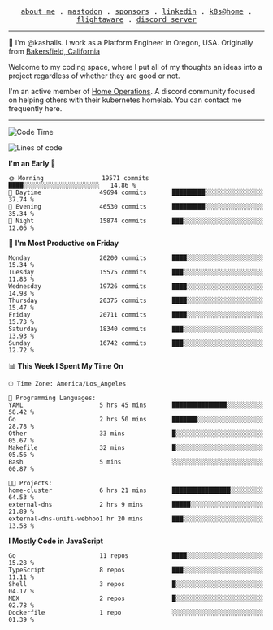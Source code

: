 <p align="center">
  <samp>
    <a href="https://jordanjones.org/">about me</a> .
    <a rel="me" href="https://mastodon.social/@kashall">mastodon</a> .
    <a href="https://github.com/sponsors/kashalls">sponsors</a> .
    <a href="https://linkedin.com/in/jordpjones">linkedin</a> .
    <a href="https://github.com/kashalls/home-cluster">k8s@home</a> .
    <a href="https://flightaware.com/adsb/stats/user/kashalls">flightaware</a> .
    <a href="https://discord.gg/V2WrCfqba9">discord server</a>
  </samp>
</p>

----------------------------------------------------------------

:wave: I'm @kashalls. I work as a Platform Engineer in Oregon, USA. Originally from [Bakersfield, California](https://maps.app.goo.gl/QQMtywTWghpXB6Tu6)

Welcome to my coding space, where I put all of my thoughts an ideas into a project regardless of whether they are good or not.

I'm an active member of [Home Operations](https://discord.gg/home-operations). A discord community focused on helping others with their kubernetes homelab. You can contact me frequently here.

----------------------------------------------------------------
<!--START_SECTION:waka-->
![Code Time](http://img.shields.io/badge/Code%20Time-2%2C403%20hrs%2026%20mins-blue)

![Lines of code](https://img.shields.io/badge/From%20Hello%20World%20I%27ve%20Written-14.7%20million%20lines%20of%20code-blue)

**I'm an Early 🐤** 

```text
🌞 Morning                19571 commits       ████░░░░░░░░░░░░░░░░░░░░░   14.86 % 
🌆 Daytime                49694 commits       █████████░░░░░░░░░░░░░░░░   37.74 % 
🌃 Evening                46530 commits       █████████░░░░░░░░░░░░░░░░   35.34 % 
🌙 Night                  15874 commits       ███░░░░░░░░░░░░░░░░░░░░░░   12.06 % 
```
📅 **I'm Most Productive on Friday** 

```text
Monday                   20200 commits       ████░░░░░░░░░░░░░░░░░░░░░   15.34 % 
Tuesday                  15575 commits       ███░░░░░░░░░░░░░░░░░░░░░░   11.83 % 
Wednesday                19726 commits       ████░░░░░░░░░░░░░░░░░░░░░   14.98 % 
Thursday                 20375 commits       ████░░░░░░░░░░░░░░░░░░░░░   15.47 % 
Friday                   20711 commits       ████░░░░░░░░░░░░░░░░░░░░░   15.73 % 
Saturday                 18340 commits       ███░░░░░░░░░░░░░░░░░░░░░░   13.93 % 
Sunday                   16742 commits       ███░░░░░░░░░░░░░░░░░░░░░░   12.72 % 
```


📊 **This Week I Spent My Time On** 

```text
🕑︎ Time Zone: America/Los_Angeles

💬 Programming Languages: 
YAML                     5 hrs 45 mins       ███████████████░░░░░░░░░░   58.42 % 
Go                       2 hrs 50 mins       ███████░░░░░░░░░░░░░░░░░░   28.78 % 
Other                    33 mins             █░░░░░░░░░░░░░░░░░░░░░░░░   05.67 % 
Makefile                 32 mins             █░░░░░░░░░░░░░░░░░░░░░░░░   05.56 % 
Bash                     5 mins              ░░░░░░░░░░░░░░░░░░░░░░░░░   00.87 % 

🐱‍💻 Projects: 
home-cluster             6 hrs 21 mins       ████████████████░░░░░░░░░   64.53 % 
external-dns             2 hrs 9 mins        █████░░░░░░░░░░░░░░░░░░░░   21.89 % 
external-dns-unifi-webhoo1 hr 20 mins        ███░░░░░░░░░░░░░░░░░░░░░░   13.58 % 
```

**I Mostly Code in JavaScript** 

```text
Go                       11 repos            ████░░░░░░░░░░░░░░░░░░░░░   15.28 % 
TypeScript               8 repos             ███░░░░░░░░░░░░░░░░░░░░░░   11.11 % 
Shell                    3 repos             █░░░░░░░░░░░░░░░░░░░░░░░░   04.17 % 
MDX                      2 repos             █░░░░░░░░░░░░░░░░░░░░░░░░   02.78 % 
Dockerfile               1 repo              ░░░░░░░░░░░░░░░░░░░░░░░░░   01.39 % 
```




<!--END_SECTION:waka-->
